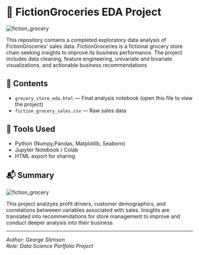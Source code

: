# 🛒 FictionGroceries EDA Project

![fiction_grocery](https://github.com/user-attachments/assets/18dc2d54-0a54-415e-b869-c45f0ceee44d)

This repository contains a completed exploratory data analysis of FictionGroceries' sales data. FictionGroceries is a fictional grocery store chain seeking insights to improve its business performance. The project includes data cleaning, feature engineering, univariate and bivariate visualizations, and actionable business recommendations

## 📂 Contents

- `grocery_store_eda.html` — Final analysis notebook (open this file to view the project)
- `fiction_grocery_sales.csv` — Raw sales data

## 🧰 Tools Used

- Python (Numpy,Pandas, Matplotlib, Seaborn)
- Jupyter Notebook / Colab
- HTML export for sharing

## 📬 Summary

![fiction_grocery](https://github.com/user-attachments/assets/19982db8-230b-4e6c-9352-def0e6956f76)

This project analzyes profit drivers, customer demographics, and correlations betweeen variables associated with sales. Insights are translated into recommendations for store management to improve and conduct deeper analysis into their business.

---

*Author: George Stimson*  
*Role: Data Science Portfolio Project*
